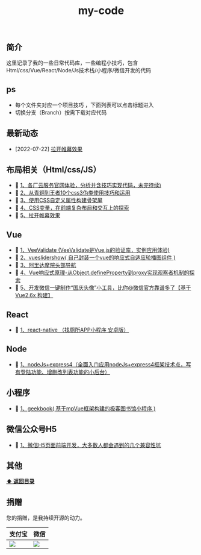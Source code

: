 
<h1 align="center">
	<br>
	  my-code
	<br>
	<br>
</h1>



## 简介 

这里记录了我的一些日常代码库，一些编程小技巧，包含Html/css/Vue/React/Node/Js技术栈/小程序/微信开发的代码  

## ps
* 每个文件夹对应一个项目技巧 ，下面列表可以点击标题进入   
* 切换分支（Branch）按需下载对应代码  

## 最新动态  

- [2022-07-22] [拉开帷幕效果](https://github.com/HongqingCao/my-code/tree/curtains-effect)   




## 布局相关（Html/css/JS）  
- :book: [1、各厂云服务官网体验，分析并含技巧实现代码，未完待续)]()  
- :book: [2、从青铜到王者10个css3伪类使用技巧和运用](https://github.com/HongqingCao/my-code/tree/Pseudo-classes)  
- :book: [3、使用CSS自定义属性构建骨架屏](https://github.com/HongqingCao/my-code/tree/skeleton-demo)  
- :book: [4、CSS变量，在前端复杂布局和交互上的探索](https://github.com/HongqingCao/my-code/tree/dry-switching-with-css)  
- :book: [5、拉开帷幕效果](https://github.com/HongqingCao/my-code/tree/curtains-effect)  

## Vue  

- :book: [1、VeeValidate (VeeValidate是Vue.js的验证库，实例应用体验)](https://github.com/HongqingCao/my-code/tree/VeeValidate)  
- :book: [2、vueslidershow( 自己封装一个vue的响应式自适应轮播图组件 )](https://github.com/HongqingCao/my-code/tree/VueSliderShow)  
- :book: [3、阿里达摩院头部导航](https://github.com/HongqingCao/my-code/tree/damopotal)  
- :book: [4、Vue响应式原理-从Object.defineProperty到proxy实现观察者机制的探索](https://juejin.im/post/5d7201cdf265da03d7283e1d)  
- :book: [5、开发微信一键制作“国庆头像”小工具，比你@微信官方靠谱多了【基于 Vue2.6x 构建】](https://juejin.im/post/5d8dbc28f265da5bac300c00)  
  
## React  

- :book: [1、react-native （找厕所APP小程序 安卓版）](https://github.com/HongqingCao/my-code/tree/Toilet-React-native)  

  
 
## Node  
- :book:  [1、nodeJs+express4（全面入门应用nodeJs+express4框架技术点，写有登陆功能、增删改列表功能的小后台）](https://github.com/HongqingCao/my-code/tree/Node-Express4)   

## 小程序  
- :book: [1、geekbook( 基于mpVue框架构建的极客图书馆小程序 )](https://github.com/HongqingCao/my-code/tree/geekbook)  

 ## 微信公众号H5  
- :book: [1、微信H5页面前端开发，大多数人都会遇到的几个兼容性坑](https://juejin.im/post/5d47d2eff265da03f77e4e3a)  
 
  
## 其他  

**[:arrow_up: 返回目录](##最新动态)**


## 捐赠

您的捐赠，是我持续开源的动力。


支付宝 | 微信
------|------
![](./public/alipay.jpg) | ![](./public/wechat.jpg)

